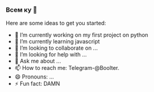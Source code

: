 ### Всем ку 👋

Here are some ideas to get you started:

- 🔭 I’m currently working on my first project on python
- 🌱 I’m currently learning javascript
- 👯 I’m looking to collaborate on ...
- 🤔 I’m looking for help with ...
- 💬 Ask me about ...
- 📫 How to reach me: Telegram-@Boolter.
- 😄 Pronouns: ...
- ⚡ Fun fact: DAMN

